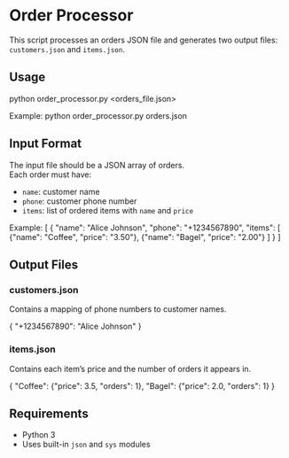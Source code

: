 # Order Processor

This script processes an orders JSON file and generates two output files: `customers.json` and `items.json`.

## Usage

python order_processor.py <orders_file.json>

Example: python order_processor.py orders.json

## Input Format

The input file should be a JSON array of orders.  
Each order must have:
- `name`: customer name  
- `phone`: customer phone number  
- `items`: list of ordered items with `name` and `price`

Example:
[
{
"name": "Alice Johnson",
"phone": "+1234567890",
"items": [
{"name": "Coffee", "price": "3.50"},
{"name": "Bagel", "price": "2.00"}
]
}
]

## Output Files

### customers.json
Contains a mapping of phone numbers to customer names.

{
"+1234567890": "Alice Johnson"
}

### items.json
Contains each item’s price and the number of orders it appears in.

{
"Coffee": {"price": 3.5, "orders": 1},
"Bagel": {"price": 2.0, "orders": 1}
}

## Requirements

- Python 3
- Uses built-in `json` and `sys` modules
